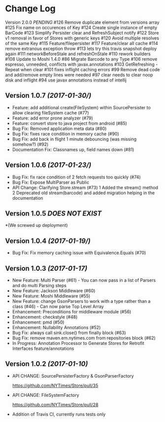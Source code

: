 Change Log
==========

Version 2.0.0 *PENDING*
#126 Remove duplicate element from versions array 
#125 Fix name on occurences of Key 
#124 Create single instance of empty BarCode
#123 Simplify Persister clear and RefreshSubject notify 
#122 Store v1 removal in favor of Stores with generic keys
#120 Avoid multiple resolves of the same Key
#115 Feature/filepersister 
#117 Feature/clear all cache
#114 remove extranous exception throw 
#113 lets try this travis snapshot deploy again
#111 networkBeforeStale and refreshOnStale
#110 rework builders
#108 Update to Moshi 1.4.0
#86 Migrate Barcode to any Type
#106 remove espresso, unneeded, conflicts with javax.annotations
#103 GetRefreshing - Repeat when clear
#101 fixes inflight caching errors 
#99 Remove dead code and add/remove empty lines were needed
#97 clear needs to clear noop disk and inflight 
#94 use javax annotations instead of intellij 

Version 1.0.7 *(2017-01-30/)*
----------------------------
* Feature: add additional create(FileSystem) within SourcePersister to allow clearing fileSystem cache (#77)
* Feature: add error prone analyzer (#79)
* Feature: convert store to java project from android (#85)
* Bug Fix: Removed application meta data (#80)
* Bug Fix: fixes race condition in memory cache (#90)
* Bug Fix: add back in flight 1 minute debouncing (was missing somehow?) (#92)
* Documentation Fix: Classnames up, field names down (#81)



Version 1.0.6 *(2017-01-23/)*
----------------------------
* Bug Fix: fix race condition of 2 fetch requests too quickly (#74)
* Bug Fix: Expose MultiParser as Public
* API Change: Clarifying Store.stream (#73)
    1 Added the stream() method
    2 Deprecated old stream(barcode) and added migration helping in the documentation


Version 1.0.5 *DOES NOT EXIST* 
----------------------------
*(We screwed up deployment)

Version 1.0.4 *(2017-01-19/)*
----------------------------
* Bug Fix: Fix memory caching issue with Equivalence.Equals (#70)

Version 1.0.3 *(2017-01-17)*
----------------------------
* New Feature: Multi Parser (#61)   - You can now pass in a list of Parsers and do multi Parsing steps
* New Feature: Jackson Middleware (#60)
* New Feature:  Moshi Middleware (#55)
* New Feature: change GsonParsers to work with a type rather than a class (#46)  - Can now parse Top Level Array
* Enhancement: Preconditions for middleware module (#56)
* Enhancement: checkstyle  (#48)
* Enhancement: pmd  (#50)
* Enhancement: Nullability Annotations (#52)
* Bug Fix: always call sink.close() from finally block (#63)
* Bug Fix: remove maven.em.nytimes.com from repositories block (#62)
* In Progress: Annotation Processor to Generate Stores for Retrofit Interfaces feature/annotations



Version 1.0.2 *(2017-01-10)*
----------------------------

* API CHANGE: SourcePersisterFactory & GsonParserFactory 

    https://github.com/NYTimes/Store/pull/35
* API CHANGE: FileSystemFactory 

    https://github.com/NYTimes/Store/pull/28
  
* Addition of Travis CI, currently runs tests only


